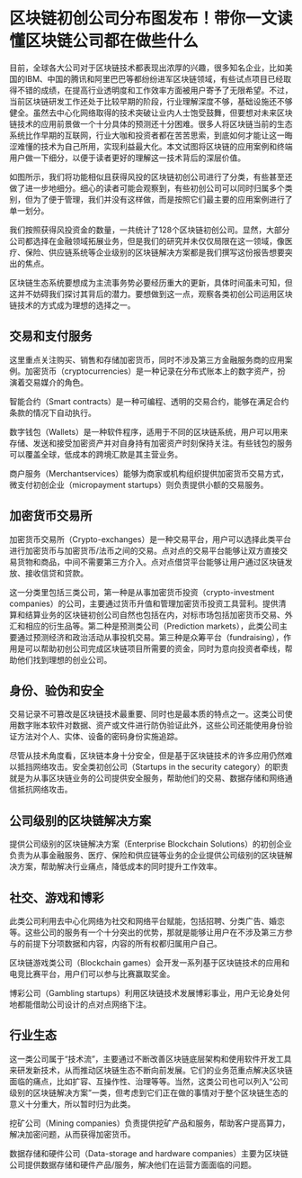 # 区块链初创公司分布图发布！带你一文读懂区块链公司都在做些什么


目前，全球各大公司对于区块链技术都表现出浓厚的兴趣，很多知名企业，比如美国的IBM、中国的腾讯和阿里巴巴等都纷纷进军区块链领域，有些试点项目已经取得不错的成绩，在提高行业透明度和工作效率方面被用户寄予了无限希望。不过，当前区块链研发工作还处于比较早期的阶段，行业理解深度不够，基础设施还不够健全。虽然去中心化网络取得的技术突破让业内人士饱受鼓舞，但要想对未来区块链技术的应用前景做一个十分具体的预测还十分困难。很多人将区块链当前的生态系统比作早期的互联网，行业大咖和投资者都在苦苦思索，到底如何才能让这一晦涩难懂的技术为自己所用，实现利益最大化。本文试图将区块链的应用案例和终端用户做一下细分，以便于读者更好的理解这一技术背后的深层价值。


如图所示，我们将功能相似且获得风投的区块链初创公司进行了分类，有些甚至还做了进一步地细分。细心的读者可能会观察到，有些初创公司可以同时归属多个类别，但为了便于管理，我们并没有这样做，而是按照它们最主要的应用案例进行了单一划分。

我们按照获得风投资金的数量，一共统计了128个区块链初创公司。显然，大部分公司都选择在金融领域拓展业务，但是我们的研究并未仅仅局限在这一领域，像医疗、保险、供应链系统等企业级别的区块链解决方案都是我们撰写这份报告想要突出的焦点。

区块链生态系统要想成为主流事务势必要经历重大的更新，具体时间虽未可知，但这并不妨碍我们探讨其背后的潜力。要想做到这一点，观察各类初创公司运用区块链技术的方式成为理想的选择之一。

## 交易和支付服务

这里重点关注购买、销售和存储加密货币，同时不涉及第三方金融服务商的应用案例。加密货币（cryptocurrencies）是一种记录在分布式账本上的数字资产，扮演着交易媒介的角色。

智能合约（Smart contracts）是一种可编程、透明的交易合约，能够在满足合约条款的情况下自动执行。

数字钱包（Wallets）是一种软件程序，适用于不同的区块链系统，用户可以用来存储、发送和接受加密资产并对自身持有加密资产时刻保持关注。有些钱包的服务可以覆盖全球，低成本的跨境汇款是其主营业务。

商户服务（Merchantservices）能够为商家或机构组织提供加密货币交易方式，微支付初创企业（micropayment startups）则负责提供小额的交易服务。

## 加密货币交易所

加密货币交易所（Crypto-exchanges）是一种交易平台，用户可以选择此类平台进行加密货币与加密货币/法币之间的交易。点对点的交易平台能够让双方直接交易货物和商品，中间不需要第三方介入。点对点借贷平台能够让用户通过区块链发放、接收信贷和贷款。

这一分类里包括三类公司，第一种是从事加密货币投资（crypto-investment companies）的公司，主要通过货币升值和管理加密货币投资工具营利。提供清算和结算业务的区块链初创公司自然也包括在内，对标市场包括加密货币交易、外汇和相应的衍生品等。第二种是预测类公司（Prediction markets），此类公司主要通过预测经济和政治活动从事投机交易。第三种是众筹平台（fundraising），作用是可以帮助初创公司完成区块链项目所需要的资金，同时为意向投资者牵线，帮助他们找到理想的创业公司。

## 身份、验伪和安全

交易记录不可篡改是区块链技术最重要、同时也是最本质的特点之一。这类公司使用数字账本软件对数据、资产或文件进行防伪验证此外，这些公司还能使用身份验证方法对个人、实体、设备的密码身份实施追踪。

尽管从技术角度看，区块链本身十分安全，但是基于区块链技术的许多应用仍然难以抵挡网络攻击。安全类初创公司（Startups in the security category）的职责就是为从事区块链业务的公司提供安全服务，帮助他们的交易、数据存储和网络通信抵抗网络攻击。

## 公司级别的区块链解决方案

提供公司级别的区块链解决方案（Enterprise Blockchain Solutions）的初创企业负责为从事金融服务、医疗、保险和供应链等业务的企业提供公司级别的区块链解决方案，帮助解决行业痛点，降低成本的同时提升工作效率。

## 社交、游戏和博彩

此类公司利用去中心化网络为社交和网络平台赋能，包括招聘、分类广告、婚恋等。这些公司的服务有一个十分突出的优势，那就是能够让用户在不涉及第三方参与的前提下分项数据和内容，内容的所有权都归属用户自己。

区块链游戏类公司（Blockchain games）会开发一系列基于区块链技术的应用和电竞比赛平台，用户们可以参与比赛赢取奖金。

博彩公司（Gambling startups）利用区块链技术发展博彩事业，用户无论身处何地都能借助公司设计的点对点网络下注。

## 行业生态

这一类公司属于“技术流”，主要通过不断改善区块链底层架构和使用软件开发工具来研发新技术，从而推动区块链生态不断向前发展。它们的业务范重点解决区块链面临的痛点，比如扩容、互操作性、治理等等。当然，这类公司也可以列入“公司级别的区块链解决方案”一类，但考虑到它们正在做的事情对于整个区块链生态的意义十分重大，所以暂时归为此类。

挖矿公司（Mining companies）负责提供挖矿产品和服务，帮助客户提高算力，解决加密问题，从而获得加密货币。

数据存储和硬件公司（Data-storage and hardware companies）主要为区块链公司提供数据存储和硬件产品/服务，解决他们在运营方面面临的问题。